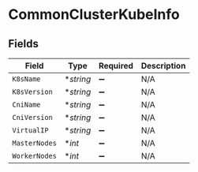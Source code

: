 # CommonClusterKubeInfo


## Fields

| Field              | Type               | Required           | Description        |
| ------------------ | ------------------ | ------------------ | ------------------ |
| `K8sName`          | **string*          | :heavy_minus_sign: | N/A                |
| `K8sVersion`       | **string*          | :heavy_minus_sign: | N/A                |
| `CniName`          | **string*          | :heavy_minus_sign: | N/A                |
| `CniVersion`       | **string*          | :heavy_minus_sign: | N/A                |
| `VirtualIP`        | **string*          | :heavy_minus_sign: | N/A                |
| `MasterNodes`      | **int*             | :heavy_minus_sign: | N/A                |
| `WorkerNodes`      | **int*             | :heavy_minus_sign: | N/A                |